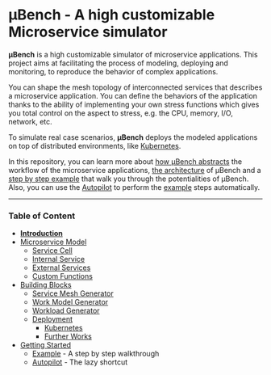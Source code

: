 # **µBench** - A high customizable Microservice simulator

**µBench** is a high customizable simulator of microservice applications.
This project aims at facilitating the process of modeling, deploying and monitoring, to reproduce the behavior of complex applications. 

You can shape the mesh topology of interconnected services that describes a microservice application.
You can define the behaviors of the application 
thanks to the ability of implementing your own stress functions which gives you total control on the aspect to stress, e.g. the CPU, memory, I/O, network, etc.

To simulate real case scenarios, **µBench** deploys the modeled applications on top of distributed environments, like [Kubernetes](https://kubernetes.io).

In this repository, you can learn more about [how µBench abstracts](/Docs/MicroserviceModel.md) the workflow of the microservice applications, [the architecture](/Docs/BuildingBlocks.md) of µBench and a [step by step example](/Docs/Example.md) that walk you through the potentialities of µBench.
Also, you can use the [Autopilot](/Docs/AutoPilot.md) to perform the [example](/Docs/Example.md) steps automatically.

---
### Table of Content
* [**Introduction**](/README.md)
* [Microservice Model](/Docs/MicroserviceModel.md)
  * [Service Cell](/Docs/MicroserviceModel.md#Service-Cell)
  * [Internal Service](/Docs/MicroserviceModel.md#Internal-Service)
  * [External Services](/Docs/MicroserviceModel.md#External-Services)
  * [Custom Functions](/Docs/MicroserviceModel.md#Custom-Functions)
* [Building Blocks](/Docs/BuildingBlocks.md)
  * [Service Mesh Generator](/Docs/BuildingBlocks.md#Service-Mesh-Generator)
  * [Work Model Generator](/Docs/BuildingBlocks.md#Work-Model-Generator)
  * [Workload Generator](/Docs/BuildingBlocks.md#Workload-Generator)
  * [Deployment](/Docs/BuildingBlocks.md#Deployment)
    * [Kubernetes](/Docs/BuildingBlocks.md#Kubernetes)
    * [Further Works](/Docs/BuildingBlocks.md#Further-Works)
* [Getting Started](/Docs/GettingStarted.md)
    * [Example](/Docs/GettingStarted.md#Example) - A step by step walkthrough
    * [Autopilot](/Docs/GettingStarted.md#AutoPilot) - The lazy shortcut
